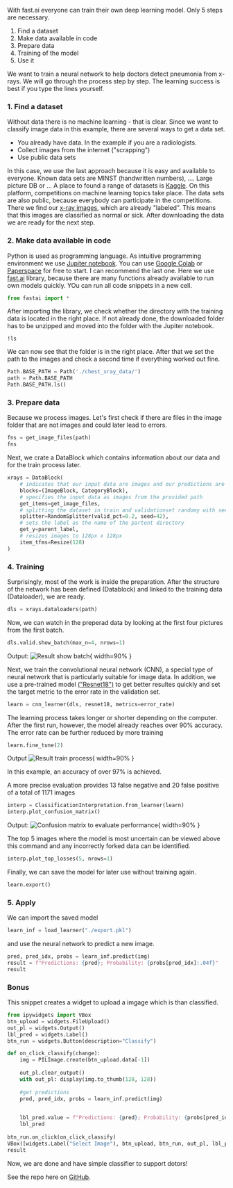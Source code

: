 <!--
.. title: In 5 easy steps to your first deep learning model
.. slug: five-steps-to-first-deep-learning-model
.. date: 2020-11-16 10:30:13 UTC+01:00
.. tags: AI, Python, Learning, Tech
.. category: Tech
.. link: 
.. description: 
.. type: text
.. status: 
-->


With fast.ai everyone can train their own deep learning model. Only 5 steps are necessary.

1. Find a dataset
2. Make data available in code
3. Prepare data
4. Training of the model
5. Use it

We want to train a neural network to help doctors detect pneumonia from x-rays.  We will go through the process step by step. The learning success is best if you type the lines yourself.
<!-- TEASER_END -->

### 1. Find a dataset

Without data there is no machine learning - that is clear. Since we want to classify image data in this example, there are several ways to get a data set.
<!-- status: draft-->
- You already have data. In the example if you are a radiologists.
- Collect images from the internet ("scrapping")
- Use public data sets

In this case, we use the last approach because it is easy and available to everyone. Known data sets are MINST (handwritten numbers), .... Large picture DB or ...
A place to found a range of datasets is [Kaggle](https://www.kaggle.com). On this platform, competitions on machine learning topics take place. The data sets are also public, because everybody can participate in the competitions. There we find our [x-ray images](https://www.kaggle.com/paultimothymooney/chest-xray-pneumonia), which are already "labeled". This means that this images are classified as normal or sick. After downloading the data we are ready for the next step.

### 2. Make data available in code

Python is used as programming language. As intuitive programming environment we use [Jupiter notebook](https://jupyter.org/). You can use [Google Colab](https://colab.research.google.com/) or [Paperspace](https://www.paperspace.com/core) for free to start. I can recommend the last one. Here we use [fast.ai](https://docs.fast.ai) library, because there are many functions already available to run own models quickly. YOu can run all code snippets in a new cell.

```python
from fastai import *
```

After importing the library, we check whether the directory with the training data is located in the right place. If not already done, the downloaded folder has to be unzipped and moved into the folder with the Jupiter notebook.

```terminal
!ls
```

We can now see that the folder is in the right place. After that we set the path to the images and check a second time if everything worked out fine.

```python
Path.BASE_PATH = Path('./chest_xray_data/')
path = Path.BASE_PATH
Path.BASE_PATH.ls()
```

### 3. Prepare data

Because we process images. Let's first check if there are files in the image folder that are not images and could later lead to errors.

```python
fns = get_image_files(path)
fns
```

Next, we crate a DataBlock which contains information about our data and for the train process later.

```python
xrays = DataBlock(
    # indicates that our input data are images and our predictions are categories
    blocks=(ImageBlock, CategoryBlock),
    # specifies the input data as images from the provided path
    get_items=get_image_files,
    # splitting the dataset in train and validationset randomy with seed 42
    splitter=RandomSplitter(valid_pct=0.2, seed=42),
    # sets the label as the name of the partent directory
    get_y=parent_label,
    # resizes images to 128px x 128px
    item_tfms=Resize(128)
)
```

### 4. Training

Surprisingly, most of the work is inside the preparation. After the structure of the network has been defined (Datablock) and linked to the training data (Dataloader), we are ready.

```python
dls = xrays.dataloaders(path)
```

Now, we can watch in the preperad data by looking at the first four pictures from the first batch.

```python
dls.valid.show_batch(max_n=4, nrows=1)
```

Output:
![Result show batch](https://tobias-budig.com/img/result-show-batch.png "Result show batch"){ width=90% }

Next, we train the convolutional neural network (CNN), a special type of neural network that is particularly suitable for image data.  In addition, we use a pre-trained model [("Resnet18")](https://www.kaggle.com/pytorch/resnet18) to get better resultes quickly and set the target metric to the error rate in the validation set.

```python
learn = cnn_learner(dls, resnet18, metrics=error_rate)
```

The learning process takes longer or shorter depending on the computer. After the first run, however, the model already reaches over 90% accuracy. The error rate can be further reduced by more training

```python
learn.fine_tune(2)
```

Output
![Result train process](https://tobias-budig.com/img/result-train-nn.png "Result train process"){ width=90% }

In this example, an accuracy of over 97% is achieved.

A more precise evaluation provides 13 false negative and 20 false positive of a total of 1171 images

```python
interp = ClassificationInterpretation.from_learner(learn)
interp.plot_confusion_matrix()
```

Output:
![Confusion matrix to evaluate performance](https://tobias-budig.com/img/result-matrix.png "Confusion matrix to evaluate performance"){ width=90% }

The top 5 images where the model is most uncertain can be viewed above this command and any incorrectly forked data can be identified.

```python
interp.plot_top_losses(5, nrows=1)
```

Finally, we can save the model for later use without training again.

```python
learn.export()
```

### 5. Apply

We can import the saved model 

```python
learn_inf = load_learner("./export.pkl")
```

and use the neural network to predict a new image.

```python
pred, pred_idx, probs = learn_inf.predict(img)
result = f"Predictions: {pred}; Probability: {probs[pred_idx]:.04f}"
result
```

### Bonus

This snippet creates a widget to upload a imgage which is than classified.

```python
from ipywidgets import VBox
btn_upload = widgets.FileUpload()
out_pl = widgets.Output()
lbl_pred = widgets.Label()
btn_run = widgets.Button(description="Classify")

def on_click_classify(change):
    img = PILImage.create(btn_upload.data[-1])
    
    out_pl.clear_output()
    with out_pl: display(img.to_thumb(128, 128))
    
    #get predictions
    pred, pred_idx, probs = learn_inf.predict(img)

    
    lbl_pred.value = f"Predictions: {pred}; Probability: {probs[pred_idx]:.04f}"
    lbl_pred
    
btn_run.on_click(on_click_classify)
VBox([widgets.Label("Select Image"), btn_upload, btn_run, out_pl, lbl_pred])
result
```

Now, we are done and have simple classifier to support dotors!


See the repo here on [GitHub](https://github.com/tobiasbudig/x-ray-chest-analysis).
